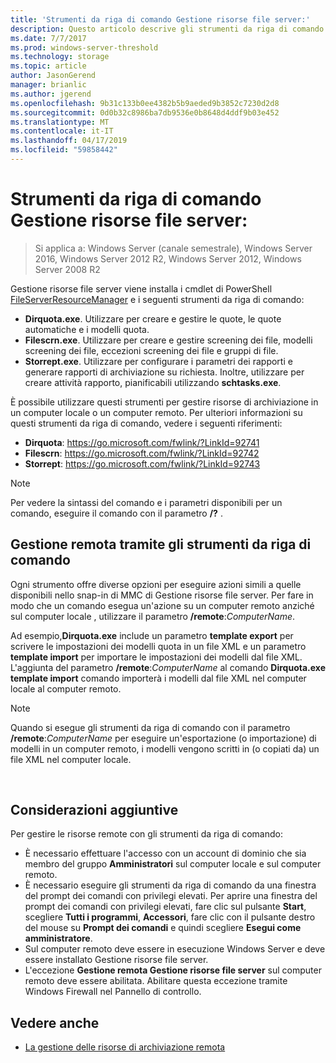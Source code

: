 ```yaml
---
title: 'Strumenti da riga di comando Gestione risorse file server:'
description: Questo articolo descrive gli strumenti da riga di comando di Windows Server 2016
ms.date: 7/7/2017
ms.prod: windows-server-threshold
ms.technology: storage
ms.topic: article
author: JasonGerend
manager: brianlic
ms.author: jgerend
ms.openlocfilehash: 9b31c133b0ee4382b5b9aeded9b3852c7230d2d8
ms.sourcegitcommit: 0d0b32c8986ba7db9536e0b8648d4ddf9b03e452
ms.translationtype: MT
ms.contentlocale: it-IT
ms.lasthandoff: 04/17/2019
ms.locfileid: "59858442"
---
```

# <a name="file-server-resource-manager-command-line-tools"></a>Strumenti da riga di comando Gestione risorse file server:

> Si applica a: Windows Server (canale semestrale), Windows Server 2016, Windows Server 2012 R2, Windows Server 2012, Windows Server 2008 R2

Gestione risorse file server viene installa i cmdlet di PowerShell [FileServerResourceManager](https://technet.microsoft.com/itpro/powershell/windows/fileserverresourcemanager/fileserverresourcemanager) e i seguenti strumenti da riga di comando:

-   **Dirquota.exe**. Utilizzare per creare e gestire le quote, le quote automatiche e i modelli quota.
-   **Filescrn.exe**. Utilizzare per creare e gestire screening dei file, modelli screening dei file, eccezioni screening dei file e gruppi di file.
-   **Storrept.exe**. Utilizzare per configurare i parametri dei rapporti e generare rapporti di archiviazione su richiesta. Inoltre, utilizzare per creare attività rapporto, pianificabili utilizzando **schtasks.exe**.

È possibile utilizzare questi strumenti per gestire risorse di archiviazione in un computer locale o un computer remoto. Per ulteriori informazioni su questi strumenti da riga di comando, vedere i seguenti riferimenti:

-   **Dirquota**: <https://go.microsoft.com/fwlink/?LinkId=92741>
-   **Filescrn**: <https://go.microsoft.com/fwlink/?LinkId=92742>
-   **Storrept**: <https://go.microsoft.com/fwlink/?LinkId=92743>


> [!Note]
> Per vedere la sintassi del comando e i parametri disponibili per un comando, eseguire il comando con il parametro <strong>/?</strong> .


## <a name="remote-management-using-the-command-line-tools"></a>Gestione remota tramite gli strumenti da riga di comando

Ogni strumento offre diverse opzioni per eseguire azioni simili a quelle disponibili nello snap-in di MMC di Gestione risorse file server. Per fare in modo che un comando esegua un'azione su un computer remoto anziché sul computer locale , utilizzare il parametro **/remote**:*ComputerName*.

Ad esempio,**Dirquota.exe** include un parametro **template export** per scrivere le impostazioni dei modelli quota in un file XML e un parametro **template import** per importare le impostazioni dei modelli dal file XML. L'aggiunta del parametro **/remote**:*ComputerName* al comando **Dirquota.exe template import** comando importerà i modelli dal file XML nel computer locale al computer remoto.

> [!Note]
> Quando si esegue gli strumenti da riga di comando con il parametro **/remote**:<em>ComputerName</em> per eseguire un'esportazione (o importazione) di modelli in un computer remoto, i modelli vengono scritti in (o copiati da) un file XML nel computer locale.

<br />

## <a name="additional-considerations"></a>Considerazioni aggiuntive 

Per gestire le risorse remote con gli strumenti da riga di comando:

-   È necessario effettuare l'accesso con un account di dominio che sia membro del gruppo **Amministratori** sul computer locale e sul computer remoto.
-   È necessario eseguire gli strumenti da riga di comando da una finestra del prompt dei comandi con privilegi elevati. Per aprire una finestra del prompt dei comandi con privilegi elevati, fare clic sul pulsante **Start**, scegliere **Tutti i programmi**, **Accessori**, fare clic con il pulsante destro del mouse su **Prompt dei comandi** e quindi scegliere **Esegui come amministratore**.
-   Sul computer remoto deve essere in esecuzione Windows Server e deve essere installato Gestione risorse file server.
-   L'eccezione **Gestione remota Gestione risorse file server** sul computer remoto deve essere abilitata. Abilitare questa eccezione tramite Windows Firewall nel Pannello di controllo.


## <a name="see-also"></a>Vedere anche

-   [La gestione delle risorse di archiviazione remota](managing-remote-storage-resources.md)